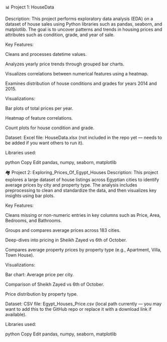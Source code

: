 📊 Project 1: HouseData

Description:
This project performs exploratory data analysis (EDA) on a dataset of house sales using Python libraries such as pandas, seaborn, and matplotlib. The goal is to uncover patterns and trends in housing prices and attributes such as condition, grade, and year of sale.

Key Features:

Cleans and processes datetime values.

Analyzes yearly price trends through grouped bar charts.

Visualizes correlations between numerical features using a heatmap.

Examines distribution of house conditions and grades for years 2014 and 2015.

Visualizations:

Bar plots of total prices per year.

Heatmap of feature correlations.

Count plots for house condition and grade.

Dataset:
Excel file: HouseData.xlsx (not included in the repo yet — needs to be added if you want others to run it).

Libraries used:

python
Copy
Edit
pandas, numpy, seaborn, matplotlib


🏘️ Project 2: Exploring_Prices_Of_Egypt_Houses
Description:
This project explores a large dataset of house listings across Egyptian cities to identify average prices by city and property type. The analysis includes preprocessing to clean and standardize the data, and then visualizes key insights using bar plots.

Key Features:

Cleans missing or non-numeric entries in key columns such as Price, Area, Bedrooms, and Bathrooms.

Groups and compares average prices across 183 cities.

Deep-dives into pricing in Sheikh Zayed vs 6th of October.

Compares average property prices by property type (e.g., Apartment, Villa, Town House).

Visualizations:

Bar chart: Average price per city.

Comparison of Sheikh Zayed vs 6th of October.

Price distribution by property type.

Dataset:
CSV file: Egypt_Houses_Price.csv (local path currently — you may want to add this to the GitHub repo or replace it with a download link if available).

Libraries used:

python
Copy
Edit
pandas, numpy, seaborn, matplotlib
